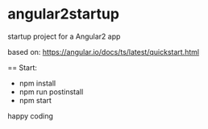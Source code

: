 # angular2startup
startup project for a Angular2 app

based on:  https://angular.io/docs/ts/latest/quickstart.html

== Start: 
- npm install
- npm run postinstall
- npm start

happy coding
